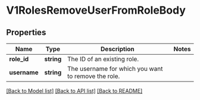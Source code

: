# V1RolesRemoveUserFromRoleBody

## Properties
Name | Type | Description | Notes
------------ | ------------- | ------------- | -------------
**role_id** | **string** | The ID of an existing role. | 
**username** | **string** | The username for which you want to remove the role. | 

[[Back to Model list]](../../README.md#documentation-for-models) [[Back to API list]](../../README.md#documentation-for-api-endpoints) [[Back to README]](../../README.md)

